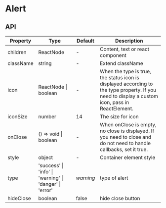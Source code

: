 # Alert

<example />

## API

| Property | Type | Default | Description |
| -------- | ---- | ------- | ----------- |
| children | ReactNode  | - | Content, text or react component |
| className | string | - | Extend className |
| icon | ReactNode \| boolean | - | When the type is true, the status icon is displayed according to the type property. If you need to display a custom icon, pass in ReactElement. |
| iconSize | number | 14 | The size for icon |
| onClose | () => void \| boolean | - | When onClose is empty, no close is displayed. If you need to close and do not need to handle callbacks, set it true. |
| style | object | - | Container element style |
| type | 'success' \| 'info' \| 'warning' \| 'danger' \| 'error' | *warning* | type of alert |
| hideClose | boolean | false | hide close button |
